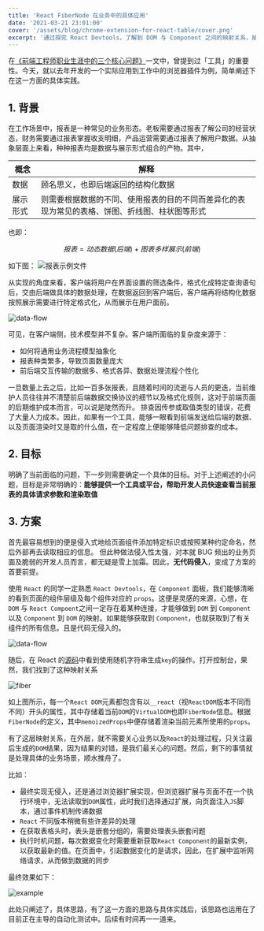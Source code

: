 ```yaml
---
title: 'React FiberNode 在业务中的具体应用'
date: '2021-03-21 23:01:00'
cover: '/assets/blog/chrome-extension-for-react-table/cover.png'
excerpt: '通过探究 React Devtools，了解到 DOM 与 Component 之间的映射关系，抽丝剥茧，逐渐学习了 React FiberNode 相关内容，并将相关知识应到到实际开发中，优雅地解决了业务中地实际问题。'
---
```


在[《前端工程师职业生涯中的三个核心问题》](https://chungguo.me/core-issues-of-fe-developer)一文中，曾提到过「工具」的重要性。今天，就以去年开发的一个实际应用到工作中的浏览器插件为例，简单阐述下在这一方面的具体实践。

## 1. 背景

在工作场景中，报表是一种常见的业务形态。老板需要通过报表了解公司的经营状态，财务需要通过报表掌握收支明细，产品运营需要通过报表了解用户数据。从抽象层面上来看，种种报表均是数据与展示形式组合的产物。其中，

|概念|解释|
|---|---|
|数据|顾名思义，也即后端返回的结构化数据|
|展示形式|则需要根据数据的不同、使用报表的目的不同而差异化的表现为常见的表格、饼图、折线图、柱状图等形式|

也即：

$$报表 = 动态数据(后端) + 图表多样展示(前端)$$

如下图：
![报表示例文件](/assets/blog/chrome-extension-for-react-table/report-example.jpg)

从实现的角度来看，客户端将用户在界面设置的筛选条件，格式化成特定查询语句后，交由后端做具体的数据处理，在数据返回到客户端后，客户端再将结构化数据按照展示需要进行特定格式化，从而展示在用户面前。

![data-flow](/assets/blog/chrome-extension-for-react-table/flow.png)

可见，在客户端侧，技术模型并不复杂。客户端所面临的复杂度来源于：

- 如何将通用业务流程模型抽象化
- 报表种类繁多，导致页面数量庞大
- 前后端交互传输的数据多、格式各异、数据处理流程个性化

一旦数量上去之后，比如一百多张报表，且随着时间的流逝与人员的更迭，当前维护人员往往并不清楚前后端数据交换协议的细节以及格式化规则，这对于前端页面的后期维护成本而言，可以说是陡然而升。
排查因传参或取值类型的错误，花费了大量人力成本。因此，如果有一个工具，能够一眼看到前端发送给后端的数据、以及页面渲染时又是取的什么值，在一定程度上便能够降低问题排查的成本。

## 2. 目标

明确了当前面临的问题，下一步则需要确定一个具体的目标。对于上述阐述的小问题，目标是非常明确的：**能够提供一个工具或平台，帮助开发人员快速查看当前报表的具体请求参数和渲染取值**

## 3. 方案

首先最容易想到的便是侵入式地给页面组件添加特定标识或按照某种约定命名，然后外部再去读取相应的信息。
但此种做法侵入性太强，对本就 BUG 频出的业务页面及脆弱的开发人员而言，都无疑是雪上加霜。因此，**无代码侵入**，变成了方案的首要前提。

使用 `React` 的同学一定熟悉 `React Devtools`，在 `Component` 面板，我们能够清晰的看到页面的组件层级及每个组件对应的 `props`。这便是灵感的来源，心想，在 `DOM` 与 `React Compoent`之间一定存在着某种连接，才能够做到 `DOM` 到 `Component` 以及 `Component` 到 `DOM` 的映射。如果能够获取到 `Component`，也就获取到了有关组件的所有信息。且是代码无侵入的。

![data-flow](/assets/blog/chrome-extension-for-react-table/react-devtools.jpg)

随后，在 React 的[源码](https://github.com/facebook/react/blob/master/packages/react-dom/src/client/ReactDOMComponentTree.js#L36-L44)中看到使用随机字符串生成`key`的操作。打开控制台，果然，我们找到了这种映射关系

![fiber](/assets/blog/chrome-extension-for-react-table/react-fiber.jpg)

如上图所示，每一个`React DOM`元素都包含有以`__react`（视`ReactDOM`版本不同而不同）开头的属性，其中存储着当前`DOM`的`VirtualDOM`也即`FiberNode`信息。根据`FiberNode`的定义，其中`memoizedProps`中便存储着渲染当前元素所使用的`props`。

有了这层映射关系，在外层，就不需要关心业务以及`React`的处理过程，只关注最后生成的`DOM`结果，因为结果的对错，是我们最关心的问题。然后，剩下的事情就是处理具体的业务场景，顺水推舟了。

比如：

- 最终实现无侵入，还是通过浏览器扩展实现，但浏览器扩展与页面不在一个执行环境中，无法读取到`DOM`属性，此时我们选择通过扩展，向页面注入`JS`脚本，通过事件机制传递数据
- `React` 不同版本稍微有些许差异的处理
- 在获取表格头时，表头是嵌套分组的，需要处理表头嵌套问题
- 执行时机问题，每次数据变化时需要重新获取`React Component`的最新实例，以获取最新的值。在页面中，引起数据变化的是请求，因此，在扩展中监听网络请求，从而做到数据的同步

最终效果如下：

![example](/assets/blog/chrome-extension-for-react-table/example.png)

此处只阐述了，具体思路，有了这一方面的思路与具体实践后，该思路也运用在了目前正在主导的自动化测试中。后续有时间再一一道来。
